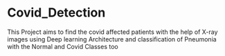 # Covid_Detection
This Project aims to find the covid affected patients with the help of X-ray images using Deep learning Architecture and classification of Pneumonia with the Normal and Covid Classes too
